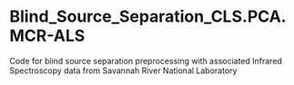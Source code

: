# Blind_Source_Separation_CLS.PCA.MCR-ALS
Code for blind source separation preprocessing with associated Infrared Spectroscopy data from Savannah River National Laboratory
